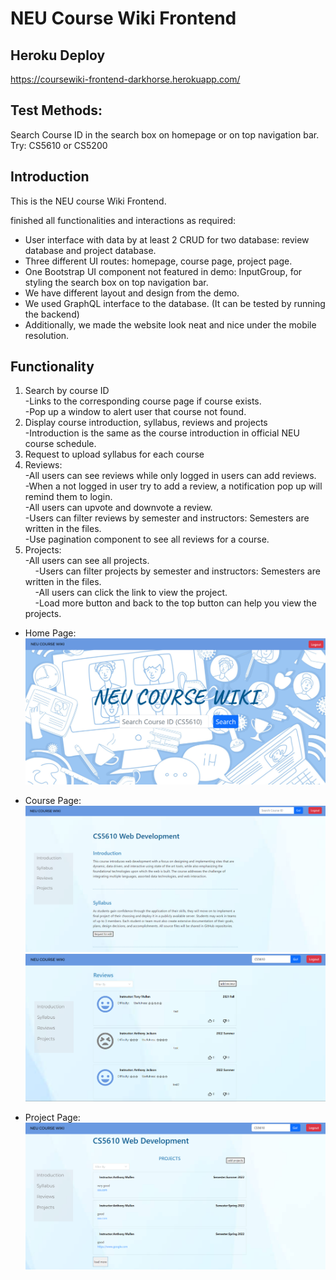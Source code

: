 # NEU Course Wiki Frontend


## Heroku Deploy  
https://coursewiki-frontend-darkhorse.herokuapp.com/

## Test Methods:  
Search Course ID in the search box on homepage or on top navigation bar.
Try: CS5610 or CS5200

## Introduction

This is the NEU course Wiki Frontend.  

 finished all functionalities and interactions as required:  
- User interface with data by at least 2 CRUD for two database:  review database and project database.
- Three different UI routes: homepage, course page, project page.
- One Bootstrap UI component not featured in demo: InputGroup, for styling the search box on top navigation bar.
- We have different layout and design from the demo.
- We used GraphQL interface to the database. (It can be tested by running the backend)
- Additionally, we made the website look neat and nice under the mobile resolution.

## Functionality  
1. Search by course ID  
    -Links to the corresponding course page if course exists.  
    -Pop up a window to alert user that course not found.
2. Display course introduction, syllabus, reviews and projects  
    -Introduction is the same as the course introduction in official NEU course schedule. 
3. Request to upload syllabus for each course
4. Reviews:  
    -All users can see reviews while only logged in users can add reviews.   
    -When a not logged in user try to add a review, a notification pop up will remind them to login.   
    -All users can upvote and downvote a review.  
    -Users can filter reviews by semester and instructors: Semesters are written in the files.    
    -Use pagination component to see all reviews for a course.  
5. Projects:  
    -All users can see all projects.   
    -Users can filter projects by semester and instructors: Semesters are written in the files.    
    -All users can click the link to view the project.  
    -Load more button and back to the top button can help you view the projects.  

- Home Page:   
![home page](public/screenshots/homepage3.png)   

- Course Page: 
![course page](public/screenshots/coursepage4.png)  
![course page](public/screenshots/coursepage5.png) 

- Project Page:  
![project page](public/screenshots/projectpage3.png)  










